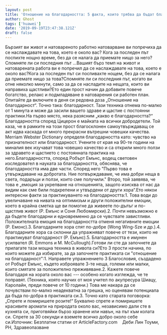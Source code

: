 ```yaml
---
layout: post
title: 'Отношение на благодарността: 5 факта, които трябва да бъдат благодарни за'
author: Ghost
tags: ['huawei']
date: '2019-09-19T23:47:38.121Z'
draft: false
---
```


Бързият ви живот и натовареното работно натоварване ви попречиха да се наслаждавате на това, което е около вас? Кога за последен път поспихте нощно време, без да се налага да приемате нищо за него? Спомняте ли си последния път ...Вашият бърз темп на живот и натоварената работа ви е попречил да се наслаждавате на това, което е около вас?Кога за последен път си поспивахте нощем, без да се налага да приемате нищо за това?Спомняте ли си последния път, когато ви отне няколко минути, само за да се насладите на нещата, които ви направиха щастливи?Ето един прост начин да добавите повече богатство, релакс и подмладяване в натоварения си работен план. Опитайте да включите в деня си редовна доза „Отношение на благодарност“. Точно така: благодарност. Тази техника отнема по-малко от 1 минута и може да засили вашето здраве и щастие с постоянни практики.На първо място, нека разясним „какво е благодарността?“ Благодарността според Цицерон е майката на всички добродетели. Той каза, че в рамките на този прост благосклонен самоутвърждаващ се акт идва каскада от много прекрасни вътрешни човешки качества. Merriam Webster Dictionary определя благодарността като: чувство на признателност или благодарност. Учените от края на 90-те години на миналия век изучават това човешко качество и са открили много ползи за здравето и щастието с постоянната практика на него.Благодарността, според Робърт Емънс, водещ световен изследовател в науката за благодарността, обяснява, че благодарността има две части. Според него "Първо това е утвърждаване на добротата. Ние потвърждаваме, че има добри неща в света, подаръци и ползи, които сме получили." Второ, той заявява, че това е „емоция за укрепване на отношенията, защото изисква от нас да видим как сме били подкрепени и утвърдени от други хора“.Ето някои интересни факти за практикуването на благодарността:1. Това води до увеличаване на нивата на оптимизъм и други положителни емоции, което в крайна сметка ще ви помогне да живеете по-дълъг и по-щастлив живот (Р. Емънс и Соня Любомирски).2. Почти невъзможно е да бъдете благодарни и едновременно да се чувствате завистливи. Положителната емоция на благодарността отменя негативните емоции (Р. Емонс).3. Благодарните хора спят по-добре (Wong Wing-Sze и др.).4. Благодарните хора са склонни да упражняват повече от тези, които не практикуват благодарност (Р. Емънс).5. Благодарността е имунен усилвател (R. Emmons и M. McCullough).Готови ли сте да започнете да прилагате тази мощна техника в живота си?Ето 3 прости начина, по които можете да избирате, за да започнете практиката си "отношение на благодарност":1. Направете упражнението 3 Благословия, създадено от Робърт Емънс, където изброявате 3-те неща, големи или малки, които смятате за положително преживяване.2. Кажете повече Благодаря на хората около вас --- особено когато изглежда, че те поправят. (Техника, която научих от моя учител по акупресура Шиацу, Каролайн, преди повече от 10 години.) Това ме накара да се почувствам по-малко неадекватна за грешка, но оценявам потенциала да бъда по-добра в практиката си.3. Точно като старата поговорка: „Спрете и помиришете розите!“ Буквално спрете и помиришете красивите аромати на природата около вас, независимо дали сте в кухнята си, приготвяйки бързо хранене или навън, на път към колата си. Спрете за 30 секунди и вземете всичко добро около себе си.Източник: Безплатни статии от ArticleFactory.com    Деби Лин Тоуми, РН, Здравеопазване
